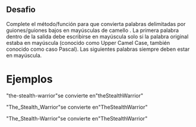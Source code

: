 ## Desafio

Complete el método/función para que convierta palabras delimitadas por guiones/guiones bajos en mayúsculas de camello . La primera palabra dentro de la salida debe escribirse en mayúscula solo si la palabra original estaba en mayúscula (conocido como Upper Camel Case, también conocido como caso Pascal). Las siguientes palabras siempre deben estar en mayúscula.

# Ejemplos
"the-stealth-warrior"se convierte en"theStealthWarrior"

"The_Stealth_Warrior"se convierte en"TheStealthWarrior"

"The_Stealth-Warrior"se convierte en"TheStealthWarrior"

